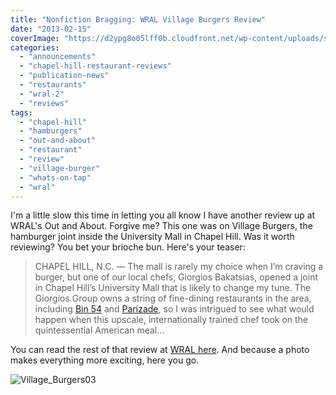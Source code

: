 ```yaml
---
title: "Nonfiction Bragging: WRAL Village Burgers Review"
date: "2013-02-15"
coverImage: "https://d2ypg8o05lff0b.cloudfront.net/wp-content/uploads/sites/3/pages/OAA-logo.gif"
categories:
  - "announcements"
  - "chapel-hill-restaurant-reviews"
  - "publication-news"
  - "restaurants"
  - "wral-2"
  - "reviews"
tags:
  - "chapel-hill"
  - "hamburgers"
  - "out-and-about"
  - "restaurant"
  - "review"
  - "village-burger"
  - "whats-on-tap"
  - "wral"
---
```


I'm a little slow this time in letting you all know I have another review up at WRAL's Out and About. Forgive me? This one was on Village Burgers, the hamburger joint inside the University Mall in Chapel Hill. Was it worth reviewing? You bet your brioche bun. Here's your teaser:

> CHAPEL HILL, N.C. — The mall is rarely my choice when I’m craving a burger, but one of our local chefs, Giorgios Bakatsias, opened a joint in Chapel Hill’s University Mall that is likely to change my tune. The Giorgios Group owns a string of fine-dining restaurants in the area, including [Bin 54](http://www.wral.com/entertainment/out_and_about/venue/12029021/) and [Parizade](http://www.wral.com/Durham/Restaurants-Bars/Parizade/7015509/), so I was intrigued to see what would happen when this upscale, internationally trained chef took on the quintessential American meal...

You can read the rest of that review at [WRAL here](http://www.wral.com/restaurant-review-village-burgers/12028976/ "Village Burgers Review"). And because a photo makes everything more exciting, here you go.

![Village_Burgers03](https://d2ypg8o05lff0b.cloudfront.net/wp-content/uploads/sites/3/2013/02/Village_Burgers03.jpg)
